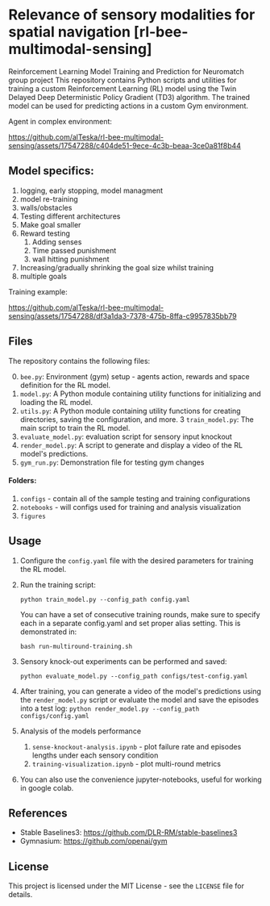 # Relevance of sensory modalities for spatial navigation [rl-bee-multimodal-sensing]
Reinforcement Learning Model Training and Prediction for Neuromatch group project  This repository contains Python scripts and utilities for training a custom Reinforcement Learning (RL) model using the Twin Delayed Deep Deterministic Policy Gradient (TD3) algorithm. The trained model can be used for predicting actions in a custom Gym environment.

Agent in complex environment:

https://github.com/alTeska/rl-bee-multimodal-sensing/assets/17547288/c404de51-9ece-4c3b-beaa-3ce0a81f8b44


## Model specifics:
1. logging, early stopping, model managment
2. model re-training
3. walls/obstacles
1. Testing different architectures
2. Make goal smaller
3. Reward testing 
   1. Adding senses
   2. Time passed punishment
   3. wall hitting punishment
4. Increasing/gradually shrinking the goal size whilst training
5. multiple goals

Training example: 



https://github.com/alTeska/rl-bee-multimodal-sensing/assets/17547288/df3a1da3-7378-475b-8ffa-c9957835bb79


## Files

The repository contains the following files:

0. `bee.py`: Environment (gym) setup - agents action, rewards and space definition for the RL model.
1. `model.py`: A Python module containing utility functions for initializing and loading the RL model.
2. `utils.py`: A Python module containing utility functions for creating directories, saving the configuration, and more.
3 `train_model.py`: The main script to train the RL model.
4. `evaluate_model.py`: evaluation script for sensory input knockout
5. `render_model.py`: A script to generate and display a video of the RL model's predictions.
6. `gym_run.py`: Demonstration file for testing gym changes


#### Folders:
1. `configs` - contain all of the sample testing and training configurations
2. `notebooks` - will configs used for training and analysis visualization 
3. `figures`
   

## Usage

1. Configure the `config.yaml` file with the desired parameters for training the RL model.
2. Run the training script:

   ```python train_model.py --config_path config.yaml```

   You can have a set of consecutive training rounds, make sure to specify each in a separate config.yaml and set proper alias setting. This is demonstrated in:

   ```bash run-multiround-training.sh```

3. Sensory knock-out experiments can be performed and saved:
   
   ```python evaluate_model.py --config_path configs/test-config.yaml```

4. After training, you can generate a video of the model's predictions using the `render_model.py` script or evaluate the model and save the episodes into a test log:
   ```python render_model.py --config_path configs/config.yaml```
   
5. Analysis of the models performance
   1. `sense-knockout-analysis.ipynb` - plot failure rate and episodes lengths under each sensory condition
   2. `training-visualization.ipynb` - plot multi-round metrics 
   
6.  You can also use the convenience jupyter-notebooks, useful for working in google colab.


## References

- Stable Baselines3: https://github.com/DLR-RM/stable-baselines3
- Gymnasium: https://github.com/openai/gym

## License

This project is licensed under the MIT License - see the `LICENSE` file for details.
